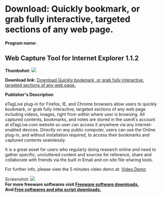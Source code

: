 # Download: Quickly bookmark, or grab fully interactive, targeted sections of any web page.

**Program name:**

## Web Capture Tool for Internet Explorer 1.1.2

  
**Thumbshot:** ![](http://www.freewarefiles.com/screenshot/webcaptool_md.jpg)   
  
**Download link:** [Download Quickly bookmark, or grab fully interactive, targeted sections of any web page.](http://freesoftwares.boysofts.com/Web-Capture-Tool-for-Internet-Explorer_program_47440.html)  
  


**Publisher's Description**  
  


eTagLive plug-in for Firefox, IE, and Chrome browsers allow users to quickly bookmark, or grab fully interactive, targeted sections of any web page including videos, images, right from within where user is browsing. All captured contents, bookmarks, and notes are stored in the userA's account at eTagLive.com website so user can access it anywhere via any internet-enabled devices. Directly on any public computer, users can use the Online plug-in, and without installation required, to access their bookmarks and captured contents seamlessly. 

It is a great asset for users who regularly doing research online and need to gather specific, uncluttered content and sources for reference, share and collaborate with friends via the built in Email and on-site file-sharing tools.

For further info, please view the 5 minutes video demo at: [Video Demo](http://www.etaglive.com/Downloads.aspx)

  
  
Screenshot: ![](http://www.freewarefiles.com/screenshot/webcaptool.jpg)   
**For more freeware softwares visit [Freeware software downloads.](http://freesoftwares.boysofts.com/)**   
**And [Free softwares and php script downloads.](http://www.boysofts.com/)**

